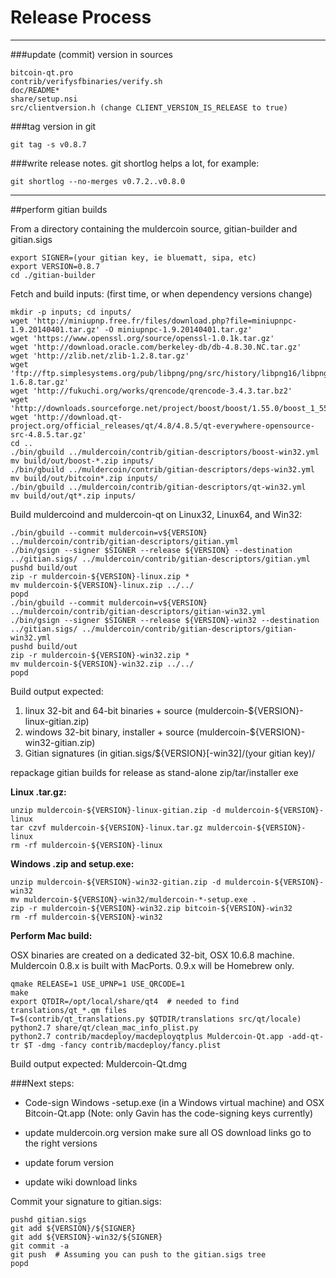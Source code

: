 Release Process
====================

* * *

###update (commit) version in sources


	bitcoin-qt.pro
	contrib/verifysfbinaries/verify.sh
	doc/README*
	share/setup.nsi
	src/clientversion.h (change CLIENT_VERSION_IS_RELEASE to true)

###tag version in git

	git tag -s v0.8.7

###write release notes. git shortlog helps a lot, for example:

	git shortlog --no-merges v0.7.2..v0.8.0

* * *

##perform gitian builds

 From a directory containing the muldercoin source, gitian-builder and gitian.sigs
  
	export SIGNER=(your gitian key, ie bluematt, sipa, etc)
	export VERSION=0.8.7
	cd ./gitian-builder

 Fetch and build inputs: (first time, or when dependency versions change)

	mkdir -p inputs; cd inputs/
	wget 'http://miniupnp.free.fr/files/download.php?file=miniupnpc-1.9.20140401.tar.gz' -O miniupnpc-1.9.20140401.tar.gz'
	wget 'https://www.openssl.org/source/openssl-1.0.1k.tar.gz'
	wget 'http://download.oracle.com/berkeley-db/db-4.8.30.NC.tar.gz'
	wget 'http://zlib.net/zlib-1.2.8.tar.gz'
	wget 'ftp://ftp.simplesystems.org/pub/libpng/png/src/history/libpng16/libpng-1.6.8.tar.gz'
	wget 'http://fukuchi.org/works/qrencode/qrencode-3.4.3.tar.bz2'
	wget 'http://downloads.sourceforge.net/project/boost/boost/1.55.0/boost_1_55_0.tar.bz2'
	wget 'http://download.qt-project.org/official_releases/qt/4.8/4.8.5/qt-everywhere-opensource-src-4.8.5.tar.gz'
	cd ..
	./bin/gbuild ../muldercoin/contrib/gitian-descriptors/boost-win32.yml
	mv build/out/boost-*.zip inputs/
	./bin/gbuild ../muldercoin/contrib/gitian-descriptors/deps-win32.yml
	mv build/out/bitcoin*.zip inputs/
	./bin/gbuild ../muldercoin/contrib/gitian-descriptors/qt-win32.yml
	mv build/out/qt*.zip inputs/

 Build muldercoind and muldercoin-qt on Linux32, Linux64, and Win32:
  
	./bin/gbuild --commit muldercoin=v${VERSION} ../muldercoin/contrib/gitian-descriptors/gitian.yml
	./bin/gsign --signer $SIGNER --release ${VERSION} --destination ../gitian.sigs/ ../muldercoin/contrib/gitian-descriptors/gitian.yml
	pushd build/out
	zip -r muldercoin-${VERSION}-linux.zip *
	mv muldercoin-${VERSION}-linux.zip ../../
	popd
	./bin/gbuild --commit muldercoin=v${VERSION} ../muldercoin/contrib/gitian-descriptors/gitian-win32.yml
	./bin/gsign --signer $SIGNER --release ${VERSION}-win32 --destination ../gitian.sigs/ ../muldercoin/contrib/gitian-descriptors/gitian-win32.yml
	pushd build/out
	zip -r muldercoin-${VERSION}-win32.zip *
	mv muldercoin-${VERSION}-win32.zip ../../
	popd

  Build output expected:

  1. linux 32-bit and 64-bit binaries + source (muldercoin-${VERSION}-linux-gitian.zip)
  2. windows 32-bit binary, installer + source (muldercoin-${VERSION}-win32-gitian.zip)
  3. Gitian signatures (in gitian.sigs/${VERSION}[-win32]/(your gitian key)/

repackage gitian builds for release as stand-alone zip/tar/installer exe

**Linux .tar.gz:**

	unzip muldercoin-${VERSION}-linux-gitian.zip -d muldercoin-${VERSION}-linux
	tar czvf muldercoin-${VERSION}-linux.tar.gz muldercoin-${VERSION}-linux
	rm -rf muldercoin-${VERSION}-linux

**Windows .zip and setup.exe:**

	unzip muldercoin-${VERSION}-win32-gitian.zip -d muldercoin-${VERSION}-win32
	mv muldercoin-${VERSION}-win32/muldercoin-*-setup.exe .
	zip -r muldercoin-${VERSION}-win32.zip bitcoin-${VERSION}-win32
	rm -rf muldercoin-${VERSION}-win32

**Perform Mac build:**

  OSX binaries are created on a dedicated 32-bit, OSX 10.6.8 machine.
  Muldercoin 0.8.x is built with MacPorts.  0.9.x will be Homebrew only.

	qmake RELEASE=1 USE_UPNP=1 USE_QRCODE=1
	make
	export QTDIR=/opt/local/share/qt4  # needed to find translations/qt_*.qm files
	T=$(contrib/qt_translations.py $QTDIR/translations src/qt/locale)
	python2.7 share/qt/clean_mac_info_plist.py
	python2.7 contrib/macdeploy/macdeployqtplus Muldercoin-Qt.app -add-qt-tr $T -dmg -fancy contrib/macdeploy/fancy.plist

 Build output expected: Muldercoin-Qt.dmg

###Next steps:

* Code-sign Windows -setup.exe (in a Windows virtual machine) and
  OSX Bitcoin-Qt.app (Note: only Gavin has the code-signing keys currently)

* update muldercoin.org version
  make sure all OS download links go to the right versions

* update forum version

* update wiki download links

Commit your signature to gitian.sigs:

	pushd gitian.sigs
	git add ${VERSION}/${SIGNER}
	git add ${VERSION}-win32/${SIGNER}
	git commit -a
	git push  # Assuming you can push to the gitian.sigs tree
	popd

